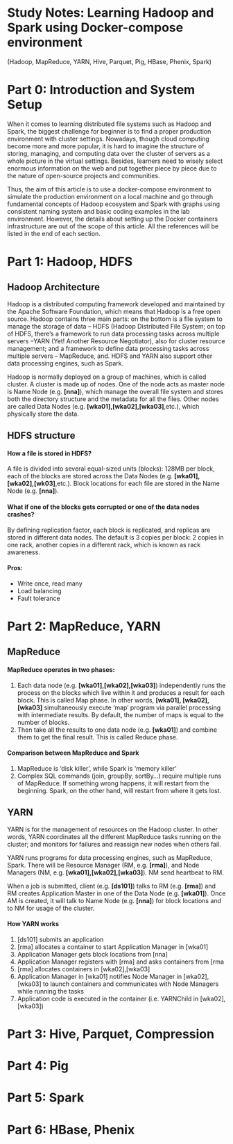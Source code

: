 # Study Notes: Learning Hadoop and Spark using Docker-compose environment
(Hadoop, MapReduce, YARN, Hive, Parquet, Pig, HBase, Phenix, Spark)

# Part 0: Introduction and System Setup

When it comes to learning distributed file systems such as Hadoop and Spark, the biggest challenge for beginner is to find a proper production environment with cluster settings. Nowadays, though cloud computing become more and more popular, it is hard to imagine the structure of storing, managing, and computing data over the cluster of servers as a whole picture in the virtual settings. Besides, learners need to wisely select enormous information on the web and put together piece by piece due to the nature of open-source projects and communities.

Thus, the aim of this article is to use a docker-compose environment to simulate the production environment on a local machine and go through fundamental concepts of Hadoop ecosystem and Spark with graphs using consistent naming system and basic coding examples in the lab environment. However, the details about setting up the Docker containers infrastructure are out of the scope of this article. All the references will be listed in the end of each section. 


# Part 1: Hadoop, HDFS
## Hadoop Architecture

Hadoop is a distributed computing framework developed and maintained by the Apache Software Foundation, which means that Hadoop is a free open source.
Hadoop contains three main parts: on the bottom is a file system to manage the storage of data – HDFS (Hadoop Distributed File System; on top of HDFS, there’s a framework to run data processing tasks across multiple servers –YARN (Yet! Another Resource Negotiator), also for cluster resource management; and a framework to define data processing tasks across multiple servers – MapReduce, and. HDFS and YARN also support other data processing engines, such as Spark.

Hadoop is normally deployed on a group of machines, which is called cluster. A cluster is made up of nodes. One of the node acts as master node is Name Node (e.g. **[nna]**), which manage the overall file system and stores both the directory structure and the metadata for all the files. Other nodes are called Data Nodes (e.g. **[wka01],[wka02],[wka03]**,etc.), which physically store the data.

## HDFS structure

#### How a file is stored in HDFS?
A file is divided into several equal-sized units (blocks): 128MB per block, each of the blocks are stored across the Data Nodes (e.g. **[wka01],[wka02],[wk03]**,etc.). Block locations for each file are stored in the Name Node (e.g. **[nna]**).

#### What if one of the blocks gets corrupted or one of the data nodes crashes?
By defining replication factor, each block is replicated, and replicas are stored in different data nodes. The default is 3 copies per block: 2 copies in one rack, another copies in a different rack, which is known as rack awareness.

#### Pros:
- Write once, read many
- Load balancing
- Fault tolerance

# Part 2: MapReduce, YARN

## MapReduce

#### MapReduce operates in two phases: 
1. Each data node (e.g. **[wka01],[wka02],[wka03]**) independently runs the process on the blocks which live within it and produces a result for each block. This is called Map phase. In other words, **[wka01], [wka02], [wka03]** simultaneously execute ‘map’ program via parallel processing with intermediate results. By default, the number of maps is equal to the number of blocks. 
2. Then take all the results to one data node (e.g. **[wka01]**) and combine them to get the final result. This is called Reduce phase.

#### Comparison between MapReduce and Spark
1. MapReduce is ‘disk killer’, while Spark is ‘memory killer’
2. Complex SQL commands (join, groupBy, sortBy…) require multiple runs of MapReduce. If something wrong happens, it will restart from the beginning. Spark, on the other hand, will restart from where it gets lost.

## YARN

YARN is for the management of resources on the Hadoop cluster. In other words, YARN coordinates all the different MapReduce tasks running on the cluster; and monitors for failures and reassign new nodes when others fail.

YARN runs programs for data processing engines, such as MapReduce, Spark. There will be Resource Manager (RM, e.g. **[rma]**), and Node Managers (NM, e.g. **[wka01],[wka02],[wka03]**). NM send heartbeat to RM.

When a job is submitted, client (e.g. **[ds101]**) talks to RM (e.g. **[rma]**) and RM creates Application Master in one of the Data Node (e.g. **[wka01]**). Once AM is created, it will talk to Name Node (e.g. **[nna]**) for block locations and to NM for usage of the cluster.

#### How YARN works
1. [ds101] submits an application
2. [rma] allocates a container to start Application Manager in [wka01]
3. Application Manager gets block locations from [nna]
4. Application Manager registers with [rma] and asks containers from [rma
5. [rma] allocates containers in [wka02],[wka03]
6. Application Manager in [wka01] notifies Node Manager in [wka02], [wka03] to launch containers and communicates with Node Managers while running the tasks
7. Application code is executed in the container (i.e. YARNChild in [wka02], [wka03])

# Part 3: Hive, Parquet, Compression
# Part 4: Pig
# Part 5: Spark
# Part 6: HBase, Phenix 
